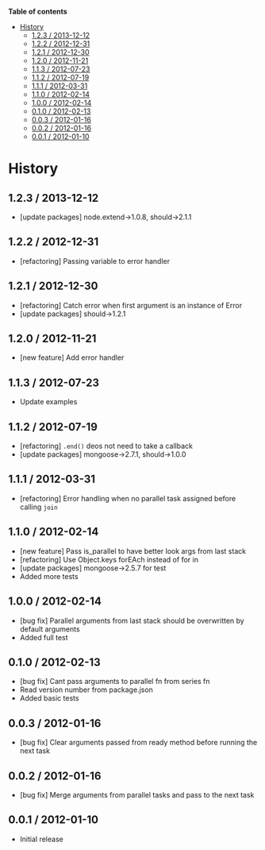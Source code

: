 <!-- START doctoc generated TOC please keep comment here to allow auto update -->
<!-- DON'T EDIT THIS SECTION, INSTEAD RE-RUN doctoc TO UPDATE -->
**Table of contents**

- [History](#history)
  - [1.2.3 / 2013-12-12](#123--2013-12-12)
  - [1.2.2 / 2012-12-31](#122--2012-12-31)
  - [1.2.1 / 2012-12-30](#121--2012-12-30)
  - [1.2.0 / 2012-11-21](#120--2012-11-21)
  - [1.1.3 / 2012-07-23](#113--2012-07-23)
  - [1.1.2 / 2012-07-19](#112--2012-07-19)
  - [1.1.1 / 2012-03-31](#111--2012-03-31)
  - [1.1.0 / 2012-02-14](#110--2012-02-14)
  - [1.0.0 / 2012-02-14](#100--2012-02-14)
  - [0.1.0 / 2012-02-13](#010--2012-02-13)
  - [0.0.3 / 2012-01-16](#003--2012-01-16)
  - [0.0.2 / 2012-01-16](#002--2012-01-16)
  - [0.0.1 / 2012-01-10](#001--2012-01-10)

<!-- END doctoc generated TOC please keep comment here to allow auto update -->

# History

## 1.2.3 / 2013-12-12

- [update packages] node.extend->1.0.8, should->2.1.1



## 1.2.2 / 2012-12-31

- [refactoring] Passing variable to error handler



## 1.2.1 / 2012-12-30

- [refactoring] Catch error when first argument is an instance of Error
- [update packages] should->1.2.1



## 1.2.0 / 2012-11-21

- [new feature] Add error handler



## 1.1.3 / 2012-07-23

- Update examples



## 1.1.2 / 2012-07-19

- [refactoring] `.end()` deos not need to take a callback
- [update packages] mongoose->2.7.1, should->1.0.0



## 1.1.1 / 2012-03-31

- [refactoring] Error handling when no parallel task assigned before calling `join`



## 1.1.0 / 2012-02-14

- [new feature] Pass is_parallel to have better look args from last stack
- [refactoring] Use Object.keys forEAch instead of for in
- [update packages] mongoose->2.5.7 for test
- Added more tests



## 1.0.0 / 2012-02-14

- [bug fix] Parallel arguments from last stack should be overwritten by default arguments
- Added full test



## 0.1.0 / 2012-02-13

- [bug fix] Cant pass arguments to parallel fn from series fn
- Read version number from package.json
- Added basic tests



## 0.0.3 / 2012-01-16

- [bug fix] Clear arguments passed from ready method before running the next task



## 0.0.2 / 2012-01-16

- [bug fix] Merge arguments from parallel tasks and pass to the next task



## 0.0.1 / 2012-01-10

- Initial release

